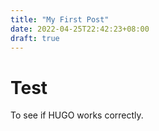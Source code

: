 ```yaml
---
title: "My First Post"
date: 2022-04-25T22:42:23+08:00
draft: true
---
```


# Test

To see if HUGO works correctly.
